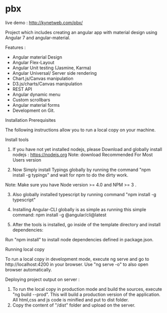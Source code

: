# pbx
live demo : http://kynetweb.com/pbx/


Project which includes creating an angular app with material design using Angular 7 and angular-material.

Features :
- Angular material Design
- Angular Flex-Layout
- Angular Unit testing (Jasmine, Karma)
- Angular Universal/ Server side rendering
- Chart.js/Canvas manipulation
- D3.js/charts/Canvas manipulation
- REST API
- Angular dynamic menu
- Custom scrollbars
- Angular material forms
- Development on Git.

Installation
Prerequisites

The following instructions allow you to run a local copy on your machine.

Install tools

1. If you have not yet installed nodejs, please Download and globally install nodejs : https://nodejs.org
Note: download Recommended For Most Users version

2. Now Simply install Typings globally by running the command "npm install -g typings" and wait for npm to do the dirty work.

Note: Make sure you have Node version >= 4.0 and NPM >= 3 . 

3. Also globally installed typescript by running command "npm install -g typescript"

4. Installing Angular-CLI globally is as simple as running this simple command: 
npm install -g @angular/cli@latest

5. After the tools is installed, go inside of the template directory and install dependencies:

Run "npm install" to install node dependencies defined in package.json.



Running local copy

To run a local copy in development mode, execute ng serve and go to http://localhost:4200 in your browser. Use "ng serve -o" to also open browser automatically.


Deploying project output on server : 
1. To run the local copy in production mode and build the sources, execute "ng build --prod". This will build a production version of the application. All html,css and js code is minified and put to dist folder.
2. Copy the content of "/dist" folder and upload on the server.
